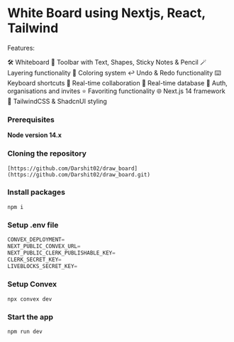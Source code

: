 # White Board using Nextjs, React, Tailwind

Features:

🛠️ Whiteboard
🧰 Toolbar with Text, Shapes, Sticky Notes & Pencil
🪄 Layering functionality
🎨 Coloring system
↩️ Undo & Redo functionality
⌨️ Keyboard shortcuts
🤝 Real-time collaboration 
💾 Real-time database 
🔐 Auth, organisations and invites 
⭐️ Favoriting functionality
🌐 Next.js 14 framework
💅 TailwindCSS & ShadcnUI styling

### Prerequisites

**Node version 14.x**

### Cloning the repository

```shell
[https://github.com/Darshit02/draw_board](https://github.com/Darshit02/draw_board.git)
```

### Install packages

```shell
npm i
```

### Setup .env file


```js
CONVEX_DEPLOYMENT=
NEXT_PUBLIC_CONVEX_URL=
NEXT_PUBLIC_CLERK_PUBLISHABLE_KEY=
CLERK_SECRET_KEY=
LIVEBLOCKS_SECRET_KEY=
```

### Setup Convex

```shell
npx convex dev

```

### Start the app

```shell
npm run dev
```
